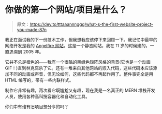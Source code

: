 # 你做的第一个网站/项目是什么？

> 原文：<https://dev.to/tttaaannnggg/what-s-the-first-website-project-you-made-87n>

我正在面试我的下一份技术工作，但我想我应该停下来回顾一下。我记忆中最早的网络开发是我的 [Angelfire 网站](http://www.angelfire.com/blog/mrurl/)。这是一个静态网站，我在 11 岁的时候建的，一直追溯到 2005 年。

它并不总是橙色的——我有一个很酷的黑绿色矩阵风格的背景(它也是一个动画 GIF！)直到林克腐杀了它。还有一堆来自其他网站的嵌入代码，这些代码本应该添加不同的动画或声音，但无论如何，这些代码都不再起作用了。整件事完全是用 HTML 编写的，带有一些内联样式。

制作它非常有趣，再次看它既尴尬又有趣，现在我是一名真正的 MERN 堆栈开发人员，使用各种高科技容器化和自动化工具。

你们中有谁有旧项目想分享的吗？
